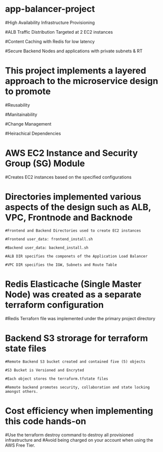 # app-balancer-project
   
   #High Availability Infrastructure Provisioning
   
   #ALB Traffic Distribution Targeted at 2 EC2 instances
   
   #Content Caching with Redis for low latency
   
   #Secure Backend Nodes and applications with private subnets & RT


# This project implements a layered approach to the microservice design to promote
    
   #Reusability
   
   #Manitainability
   
   #Change Management
   
   #Heirachical Dependencies


# AWS EC2 Instance and Security Group (SG) Module
 
  #Creates EC2 instances based on the specified configurations


# Directories implemented various aspects of the design such as ALB, VPC, Frontnode and Backnode 

    #Frontend and Backend Directories used to create EC2 instances
    
    #Frontend user_data: frontend_install.sh
    
    #Backend user_data: backend_install.sh
    
    #ALB DIR specifies the componets of the Application Load Balancer

    #VPC DIR specifies the IGW, Subnets and Route Table    


# Redis Elasticache (Single Master Node) was created as a separate terraform configuration
  
  #Redis Terraforn file was implemented under the primary project directory


# Backend S3 strorage for terraform state files

    #Remote Backend S3 bucket created and contained five (5) objects

    #S3 Bucket is Versioned and Encryted
    
    #Each object stores the terraform.tfstate files 
    
    #Remote backend promotes security, collaboration and state locking amongst others. 


# Cost efficiency when implementing this code hands-on
  
  #Use the terraform destroy command to destroy all provisioned infrastructure and 
  #Avoid being charged on your account when using the AWS Free Tier.
  


